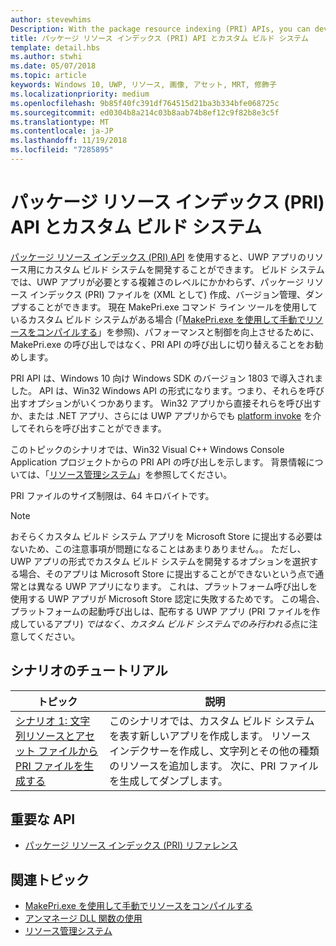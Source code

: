 ```yaml
---
author: stevewhims
Description: With the package resource indexing (PRI) APIs, you can develop a custom build system for your UWP app's resources. The build system will be able to create, version, and dump PRI files to whatever level of complexity your UWP app needs.
title: パッケージ リソース インデックス (PRI) API とカスタム ビルド システム
template: detail.hbs
ms.author: stwhi
ms.date: 05/07/2018
ms.topic: article
keywords: Windows 10, UWP, リソース, 画像, アセット, MRT, 修飾子
ms.localizationpriority: medium
ms.openlocfilehash: 9b85f40fc391df764515d21ba3b334bfe068725c
ms.sourcegitcommit: ed0304b8a214c03b8aab74b8ef12c9f82b8e3c5f
ms.translationtype: MT
ms.contentlocale: ja-JP
ms.lasthandoff: 11/19/2018
ms.locfileid: "7285895"
---
```

# <a name="package-resource-indexing-pri-apis-and-custom-build-systems"></a>パッケージ リソース インデックス (PRI) API とカスタム ビルド システム
[パッケージ リソース インデックス (PRI) API](https://msdn.microsoft.com/library/windows/desktop/mt845690) を使用すると、UWP アプリのリソース用にカスタム ビルド システムを開発することができます。 ビルド システムでは、UWP アプリが必要とする複雑さのレベルにかかわらず、パッケージ リソース インデックス (PRI) ファイルを (XML として) 作成、バージョン管理、ダンプすることができます。 現在 MakePri.exe コマンド ライン ツールを使用しているカスタム ビルド システムがある場合 (「[MakePri.exe を使用して手動でリソースをコンパイルする](makepri-exe-command-options.md)」を参照)、パフォーマンスと制御を向上させるために、MakePri.exe の呼び出しではなく、PRI API の呼び出しに切り替えることをお勧めします。

PRI API は、Windows 10 向け Windows SDK のバージョン 1803 で導入されました。 API は、Win32 Windows API の形式になります。つまり、それらを呼び出すオプションがいくつかあります。 Win32 アプリから直接それらを呼び出すか、または .NET アプリ、さらには UWP アプリからでも [platform invoke](/dotnet/framework/interop/consuming-unmanaged-dll-functions?branch=live) を介してそれらを呼び出すことができます。

このトピックのシナリオでは、Win32 Visual C++ Windows Console Application プロジェクトからの PRI API の呼び出しを示します。 背景情報については、「[リソース管理システム](resource-management-system.md)」を参照してください。

PRI ファイルのサイズ制限は、64 キロバイトです。

> [!NOTE]
> おそらくカスタム ビルド システム アプリを Microsoft Store に提出する必要はないため、この注意事項が問題になることはあまりありません。。 ただし、UWP アプリの形式でカスタム ビルド システムを開発するオプションを選択する場合、そのアプリは Microsoft Store に提出することができないという点で通常とは異なる UWP アプリになります。 これは、プラットフォーム呼び出しを使用する UWP アプリが Microsoft Store 認定に失敗するためです。 この場合、プラットフォームの起動呼び出しは、配布する UWP アプリ (PRI ファイルを作成しているアプリ) *ではなく*、*カスタム ビルド システムでのみ行われる*点に注意してください。

## <a name="scenario-walkthroughs"></a>シナリオのチュートリアル
|トピック|説明|
|-|-|
|[シナリオ 1: 文字列リソースとアセット ファイルから PRI ファイルを生成する](pri-apis-scenario-1.md)|このシナリオでは、カスタム ビルド システムを表す新しいアプリを作成します。 リソース インデクサーを作成し、文字列とその他の種類のリソースを追加します。 次に、PRI ファイルを生成してダンプします。|

## <a name="important-apis"></a>重要な API
* [パッケージ リソース インデックス (PRI) リファレンス](https://msdn.microsoft.com/library/windows/desktop/mt845690)

## <a name="related-topics"></a>関連トピック
* [MakePri.exe を使用して手動でリソースをコンパイルする](makepri-exe-command-options.md)
* [アンマネージ DLL 関数の使用](/dotnet/framework/interop/consuming-unmanaged-dll-functions?branch=live)
* [リソース管理システム](resource-management-system.md)
